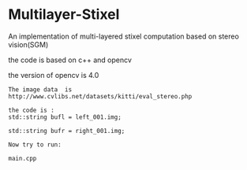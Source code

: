 # Multilayer-Stixel
An implementation of multi-layered stixel computation based on stereo vision(SGM)

the code is based on c++ and opencv

the version of opencv is 4.0

```
The image data  is  http://www.cvlibs.net/datasets/kitti/eval_stereo.php

the code is : 
std::string bufl = left_001.img;

std::string bufr = right_001.img;
```

```
Now try to run:

main.cpp
```